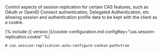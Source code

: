 Control aspects of session replication for certain CAS features, such as OAuth or OpenID Connect authentication,
Delegated Authentication, etc allowing session and authentication profile data to be kept with the client as a cookie.

{% include {{ version }}/cookie-configuration.md configKey="cas.session-replication.cookie" %}

```properties
# cas.session-replication.auto-configure-cookie-path=true
```
